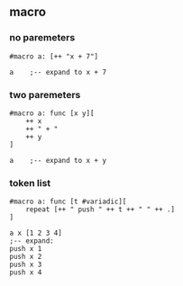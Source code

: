 ## macro

### no paremeters

```
#macro a: [++ "x + 7"]

a    ;-- expand to x + 7
```

### two paremeters

```
#macro a: func [x y][
	++ x
	++ " + "
	++ y
]

a    ;-- expand to x + y
```

### token list

```
#macro a: func [t #variadic][
	repeat [++ " push " ++ t ++ " " ++ .]
]

a x [1 2 3 4]
;-- expand:
push x 1
push x 2
push x 3
push x 4
```

